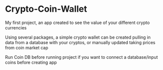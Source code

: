 # Crypto-Coin-Wallet
My first project, an app created to see the value of your different crypto currencies


Using several packages, a simple crypto wallet can be created pulling in data from a database with your cryptos, or manually updated taking
prices from coin market cap 

Run Coin DB before running project if you want to connect a database/input coins before creating app 
